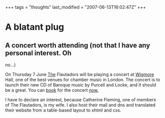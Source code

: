 +++
tags = "thoughts"
last_modified = "2007-06-13T16:02:47Z"
+++
# A blatant plug

## A concert worth attending (not that I have any personal interest. Oh
no...)

On Thursday 7 June [The][5] Flautadors will be playing a concert at
[Wigmore][6] Hall, one of the best venues for chamber music in London.
The concert is to launch their new CD of Baroque music by Purcell and
Locke, and it should be a great. You can [book][7] for the concert
[now.][8]

I have to declare an interest, because Catherine Fleming, one of
members of The Flautadors, is my wife. I also host their mail and dns
and translated their website from a table-based layout to xhtml and
css.

[1]: http://www.uncarved.com/articles/plug
[2]: http://www.uncarved.com/
[3]: http://www.uncarved.com/articles/contact
[4]: http://www.uncarved.com/login/
[5]: http://www.theflautadors.org/
[6]: http://www.wigmore-hall.org.uk/
[7]: http://www.wigmore-hall.org.uk/concerts/concert_details.cfm?e=36243
[8]: http://www.wigmore-hall.org.uk/concerts/concert_details.cfm?e=36243
[9]: http://www.uncarved.com/tags/thoughts
[10]: mailto:sean@uncarved.com
[11]: http://creativecommons.org/licenses/by-sa/4.0/
